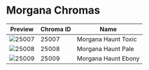 # Morgana Chromas

| Preview | Chroma ID | Name |
|---------|-----------|------|
| ![25007](https://raw.communitydragon.org/latest/plugins/rcp-be-lol-game-data/global/default/v1/champion-chroma-images/25/25007.png) | 25007 | Morgana Haunt Toxic |
| ![25008](https://raw.communitydragon.org/latest/plugins/rcp-be-lol-game-data/global/default/v1/champion-chroma-images/25/25008.png) | 25008 | Morgana Haunt Pale |
| ![25009](https://raw.communitydragon.org/latest/plugins/rcp-be-lol-game-data/global/default/v1/champion-chroma-images/25/25009.png) | 25009 | Morgana Haunt Ebony |